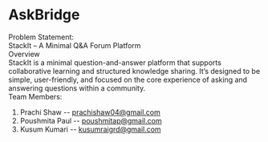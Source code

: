 # AskBridge
Problem Statement:</br>
StackIt – A Minimal Q&A Forum Platform</br>
Overview</br>
StackIt is a minimal question-and-answer platform that supports collaborative learning and structured knowledge sharing. It’s designed to be simple, user-friendly, and focused on the core experience of asking and answering questions within a community.</br>
Team Members:</br>
1. Prachi Shaw -- prachishaw04@gmail.com</br>
2. Poushmita Paul -- poushmitap@gmail.com</br>
3. Kusum Kumari -- kusumraigrd@gmail.com
